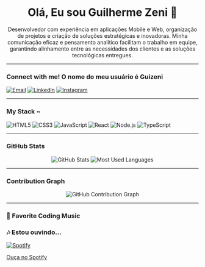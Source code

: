<h1 align="center">Olá, Eu sou Guilherme Zeni 👋</h1>

<p align="center">
 Desenvolvedor com experiência em aplicações Mobile e Web, organização de projetos e criação de soluções estratégicas e inovadoras. Minha comunicação eficaz e pensamento analítico facilitam o trabalho em equipe,
                                              garantindo alinhamento entre as necessidades dos clientes e as soluções tecnológicas entregues.
</p>

---

### Connect with me! O nome do meu usuário é Guizeni 
[![Email](https://img.shields.io/badge/Email-D14836?style=flat&logo=gmail&logoColor=white)](mailto:seuemail@example.com)
[![LinkedIn](https://img.shields.io/badge/LinkedIn-0077B5?style=flat&logo=linkedin&logoColor=white)](https://www.linkedin.com/in/seu-perfil/)
[![Instagram](https://img.shields.io/badge/Instagram-E4405F?style=flat&logo=instagram&logoColor=white)](https://www.instagram.com/seuusuario/)

---

### My Stack ~
<p align="left">
  <img src="https://img.shields.io/badge/HTML5-E34F26?style=flat&logo=html5&logoColor=white" alt="HTML5"/>
  <img src="https://img.shields.io/badge/CSS3-1572B6?style=flat&logo=css3&logoColor=white" alt="CSS3"/>
  <img src="https://img.shields.io/badge/JavaScript-F7DF1E?style=flat&logo=javascript&logoColor=black" alt="JavaScript"/>
  <img src="https://img.shields.io/badge/React-20232A?style=flat&logo=react&logoColor=61DAFB" alt="React"/>
  <img src="https://img.shields.io/badge/Node.js-339933?style=flat&logo=node.js&logoColor=white" alt="Node.js"/>
  <img src="https://img.shields.io/badge/TypeScript-007ACC?style=flat&logo=typescript&logoColor=white" alt="TypeScript"/>
</p>

---

### GitHub Stats
<p align="center">
  <img src="https://github-readme-stats.vercel.app/api?username=GuiZeni&show_icons=true&theme=radical" alt="GitHub Stats"/>
  <img src="https://github-readme-stats.vercel.app/api/top-langs/?GuiZeni&layout=compact&theme=radical" alt="Most Used Languages"/>
</p>

---

### Contribution Graph
<p align="center">
  <img src="https://github-readme-activity-graph.cyclic.app/graph?dracoalv&theme=github" alt="GitHub Contribution Graph"/>
</p>

---

### 🎥 Favorite Coding Music
### 🎶 Estou ouvindo...

[![Spotify](https://i.scdn.co/image/ab67616d00001e02c4e70682feff98c3c5c759aa)](https://open.spotify.com/intl-pt/album/4dimPGtC8aTFM0jCf739TN)

[Ouça no Spotify](https://open.spotify.com/intl-pt/album/4dimPGtC8aTFM0jCf739TN)
